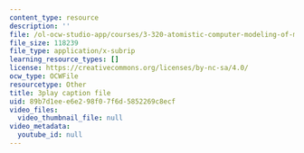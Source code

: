 ```yaml
---
content_type: resource
description: ''
file: /ol-ocw-studio-app/courses/3-320-atomistic-computer-modeling-of-materials-sma-5107-spring-2005/89b7d1eee6e298f07f6d5852269c8ecf_U5SKba2lCuw.srt
file_size: 118239
file_type: application/x-subrip
learning_resource_types: []
license: https://creativecommons.org/licenses/by-nc-sa/4.0/
ocw_type: OCWFile
resourcetype: Other
title: 3play caption file
uid: 89b7d1ee-e6e2-98f0-7f6d-5852269c8ecf
video_files:
  video_thumbnail_file: null
video_metadata:
  youtube_id: null
---
```

